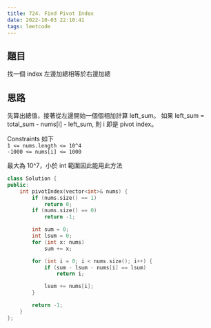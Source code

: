 ```yaml
---
title: 724. Find Pivot Index
date: 2022-10-03 22:10:41
tags: leetcode
---
```


## 題目
找一個 index 左邊加總相等於右邊加總

## 思路
先算出總值，接著從左邊開始一個個相加計算 left_sum。
如果 left_sum = total_sum - nums[i] - left_sum, 則 i 即是 pivot index。

Constraints 如下  
`1 <= nums.length <= 10^4`  
`-1000 <= nums[i] <= 1000`

最大為 10^7，小於 int 範圍因此能用此方法

```cpp
class Solution {
public:
    int pivotIndex(vector<int>& nums) {
        if (nums.size() == 1)
            return 0;
        if (nums.size() == 0)
            return -1;

        int sum = 0;
        int lsum = 0;
        for (int x: nums)
            sum += x;

        for (int i = 0; i < nums.size(); i++) {
            if (sum - lsum - nums[i] == lsum)
                return i;

            lsum += nums[i];
        }

        return -1;
    }
};
```